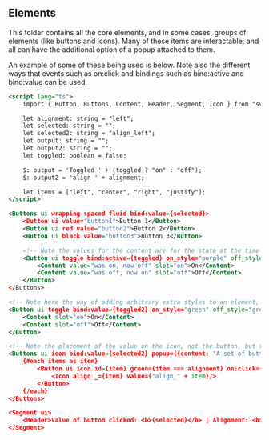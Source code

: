 ## Elements

This folder contains all the core elements, and in some cases, groups of elements (like buttons and icons).  Many of these items are interactable, and all can have the additional option of a popup attached to them.

An example of some of these being used is below.  Note also the different ways that events such as on:click and bindings such as bind:active and bind:value can be used.

```xml
<script lang="ts">
    import { Button, Buttons, Content, Header, Segment, Icon } from "svelte-fomantic-ui";

    let alignment: string = "left";
    let selected: string = "";
    let selected2: string = "align_left";
    let output: string = "";
    let output2: string = "";
    let toggled: boolean = false;

    $: output = 'Toggled ' + (toggled ? "on" : "off");
    $: output2 = 'align ' + alignment;

    let items = ["left", "center", "right", "justify"];
</script>

<Buttons ui wrapping spaced fluid bind:value={selected}>
    <Button ui value="button1">Button 1</Button>
    <Button ui red value="button2">Button 2</Button>
    <Button ui black value="button3">Button 3</Button>

    <!-- Note the values for the content are for the state at the time it was clicked, not the subsequent value for the toggled state -->
    <Button ui toggle bind:active={toggled} on_style="purple" off_style="orange">
        <Content value="was on, now off" slot="on">On</Content>
        <Content value="was off, now on" slot="off">Off</Content>
    </Button>
</Buttons>

<!-- Note here the way of adding arbitrary extra styles to an element, and the way the bound value gets true / false depending on whether toggled on or off -->
<Button ui toggle bind:value={toggled2} on_style="green" off_style="green basic" style="width: 100px" popup={{content: "A toggle button"}}>
    <Content slot="on">On</Content>
    <Content slot="off">Off</Content>
</Button>

<!-- Note the placement of the value on the icon, not the button, but the click event is picked up from the button -->
<Buttons ui icon bind:value={selected2} popup={{content: "A set of buttons together", position: "top center"}}>
    {#each items as item}
        <Button ui icon id={item} green={item === alignment} on:click={e => alignment = e.detail.id }>
            <Icon align _={item} value={"align_" + item}/>
        </Button>
    {/each}
</Buttons>

<Segment ui>
    <Header>Value of button clicked: <b>{selected}</b> | Alignment: <b>{output2}</b> | Align button value: <b>{selected2}</b> | Toggle button state: <b>{output}</b></Header>
</Segment>
```